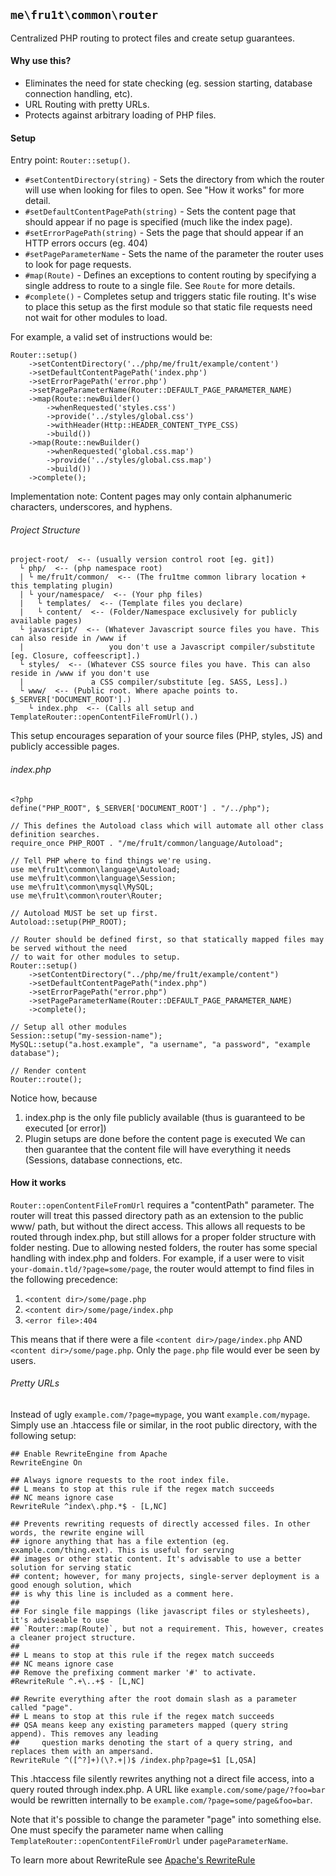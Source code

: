 ## `me\fru1t\common\router`
Centralized PHP routing to protect files and create setup guarantees.

#### Why use this?
+ Eliminates the need for state checking (eg. session starting, database connection handling, etc).
+ URL Routing with pretty URLs.
+ Protects against arbitrary loading of PHP files.

#### Setup
Entry point: `Router::setup()`.
+ `#setContentDirectory(string)` - Sets the directory from which the router will use when looking
  for files to open. See "How it works" for more detail.
+ `#setDefaultContentPagePath(string)` - Sets the content page that should appear if no page is
  specified (much like the index page).
+ `#setErrorPagePath(string)` - Sets the page that should appear if an HTTP errors occurs (eg. 404)
+ `#setPageParameterName` - Sets the name of the parameter the router uses to look for page
  requests.
+ `#map(Route)` - Defines an exceptions to content routing by specifying a single address to route
  to a single file. See `Route` for more details.
+ `#complete()` - Completes setup and triggers static file routing. It's wise to place this setup
  as the first module so that static file requests need not wait for other modules to load.

For example, a valid set of instructions would be:
```
Router::setup()
    ->setContentDirectory('../php/me/fru1t/example/content')
    ->setDefaultContentPagePath('index.php')
    ->setErrorPagePath('error.php')
    ->setPageParameterName(Router::DEFAULT_PAGE_PARAMETER_NAME)
    ->map(Route::newBuilder()
        ->whenRequested('styles.css')
        ->provide('../styles/global.css')
        ->withHeader(Http::HEADER_CONTENT_TYPE_CSS)
        ->build())
    ->map(Route::newBuilder()
        ->whenRequested('global.css.map')
        ->provide('../styles/global.css.map')
        ->build())
    ->complete();
```

Implementation note: Content pages may only contain alphanumeric characters, underscores, and
hyphens.

###### Project Structure
```
project-root/  <-- (usually version control root [eg. git])
  └ php/  <-- (php namespace root)
  | └ me/fru1t/common/  <-- (The fru1tme common library location + this templating plugin)
  | └ your/namespace/  <-- (Your php files)
  |   └ templates/  <-- (Template files you declare)
  |   └ content/  <-- (Folder/Namespace exclusively for publicly available pages)
  └ javascript/  <-- (Whatever Javascript source files you have. This can also reside in /www if
  |                   you don't use a Javascript compiler/substitute [eg. Closure, coffeescript].)
  └ styles/  <-- (Whatever CSS source files you have. This can also reside in /www if you don't use
  |               a CSS compiler/substitute [eg. SASS, Less].)
  └ www/  <-- (Public root. Where apache points to. $_SERVER['DOCUMENT_ROOT'].)
    └ index.php  <-- (Calls all setup and TemplateRouter::openContentFileFromUrl().)
```
This setup encourages separation of your source files (PHP, styles, JS) and publicly accessible
pages.

###### index.php
```
<?php
define("PHP_ROOT", $_SERVER['DOCUMENT_ROOT'] . "/../php");

// This defines the Autoload class which will automate all other class definition searches.
require_once PHP_ROOT . "/me/fru1t/common/language/Autoload";

// Tell PHP where to find things we're using.
use me\fru1t\common\language\Autoload;
use me\fru1t\common\language\Session;
use me\fru1t\common\mysql\MySQL;
use me\fru1t\common\router\Router;

// Autoload MUST be set up first.
Autoload::setup(PHP_ROOT);

// Router should be defined first, so that statically mapped files may be served without the need
// to wait for other modules to setup.
Router::setup()
    ->setContentDirectory("../php/me/fru1t/example/content")
    ->setDefaultContentPagePath("index.php")
    ->setErrorPagePath("error.php")
    ->setPageParameterName(Router::DEFAULT_PAGE_PARAMETER_NAME)
    ->complete();

// Setup all other modules
Session::setup("my-session-name");
MySQL::setup("a.host.example", "a username", "a password", "example database");

// Render content
Router::route();
```
Notice how, because
1. index.php is the only file publicly available (thus is guaranteed to be executed [or error])
2. Plugin setups are done before the content page is executed
We can then guarantee that the content file will have everything it needs (Sessions, database
connections, etc.

#### How it works
`Router::openContentFileFromUrl` requires a "contentPath" parameter. The router will treat
this passed directory path as an extension to the public www/ path, but without the direct access.
This allows all requests to be routed through index.php, but still allows for a proper folder
structure with folder nesting. Due to allowing nested folders, the router has some special handling
with index.php and folders. For example, if a user were to visit `your-domain.tld/?page=some/page`,
the router would attempt to find files in the following precedence:

1. `<content dir>/some/page.php`
2. `<content dir>/some/page/index.php`
3. `<error file>:404`

This means that if there were a file `<content dir>/page/index.php` AND
`<content dir>/some/page.php`. Only the `page.php` file would ever be seen by users.

###### Pretty URLs
Instead of ugly `example.com/?page=mypage`, you want `example.com/mypage`. Simply use an .htaccess
file or similar, in the root public directory, with the following setup:
```
## Enable RewriteEngine from Apache
RewriteEngine On

## Always ignore requests to the root index file.
## L means to stop at this rule if the regex match succeeds
## NC means ignore case
RewriteRule ^index\.php.*$ - [L,NC]

## Prevents rewriting requests of directly accessed files. In other words, the rewrite engine will
## ignore anything that has a file extention (eg. example.com/thing.ext). This is useful for serving
## images or other static content. It's advisable to use a better solution for serving static
## content; however, for many projects, single-server deployment is a good enough solution, which
## is why this line is included as a comment here.
##
## For single file mappings (like javascript files or stylesheets), it's adviseable to use
## `Router::map(Route)`, but not a requirement. This, however, creates a cleaner project structure.
##
## L means to stop at this rule if the regex match succeeds
## NC means ignore case
## Remove the prefixing comment marker '#' to activate.
#RewriteRule ^.+\..+$ - [L,NC]

## Rewrite everything after the root domain slash as a parameter called "page".
## L means to stop at this rule if the regex match succeeds
## QSA means keep any existing parameters mapped (query string append). This removes any leading
##     question marks denoting the start of a query string, and replaces them with an ampersand.
RewriteRule ^([^?]+)(\?.+|)$ /index.php?page=$1 [L,QSA]
```
  
This .htaccess file silently rewrites anything not a direct file access, into a query routed through
index.php. A URL like `example.com/some/page/?foo=bar` would be rewritten internally to be
`example.com/?page=some/page&foo=bar`.  
  
Note that it's possible to change the parameter "page" into something else. One must specify the
parameter name when calling `TemplateRouter::openContentFileFromUrl` under `pageParameterName`.  
  
To learn more about RewriteRule see
[Apache's RewriteRule](https://httpd.apache.org/docs/current/rewrite/flags.html)  

